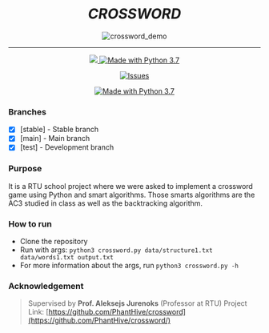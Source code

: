 <h1 align="center"><strong><i>CROSSWORD</i></strong></h1>

<div align="center">

<img src="https://imgur.com/ln1k2uh.png" alt="crossword_demo"/>



---


<a href="https://heroku.com/">
<img src="https://img.shields.io/badge/SCHOOL-RTU-darkgreen.svg?style=for-the-badge">
</a>

<a href="https://nodejs.org/en/">
<img src="https://img.shields.io/badge/Python-3.x-3F6E95.svg?style=for-the-badge&logo=python" alt="Made with Python 3.7">
</a>

[![Issues][issues-shield]][issues-url]

<a href="">
<img src="https://img.shields.io/badge/game-crossword-lightgray.svg?style=for-the-badge&logo=data:image/svg%2bxml;base64,PHN2ZyB4bWxucz0iaHR0cDovL3d3dy53My5vcmcvMjAwMC9zdmciIHZlcnNpb249IjEiIHdpZHRoPSI2MDAiIGhlaWdodD0iNjAwIj48cGF0aCBkPSJNMTI5IDExMWMtNTUgNC05MyA2Ni05MyA3OEwwIDM5OGMtMiA3MCAzNiA5MiA2OSA5MWgxYzc5IDAgODctNTcgMTMwLTEyOGgyMDFjNDMgNzEgNTAgMTI4IDEyOSAxMjhoMWMzMyAxIDcxLTIxIDY5LTkxbC0zNi0yMDljMC0xMi00MC03OC05OC03OGgtMTBjLTYzIDAtOTIgMzUtOTIgNDJIMjM2YzAtNy0yOS00Mi05Mi00MmgtMTV6IiBmaWxsPSIjZmZmIi8+PC9zdmc+" alt="Made with Python 3.7">
</a>

</div>


### Branches

- [x] [stable] - Stable branch
- [x] [main] - Main branch
- [x] [test] - Development branch

### Purpose

It is a RTU school project where we were asked to implement a crossword game using Python and smart algorithms.
Those smarts algorithms are the AC3 studied in class as well as the backtracking algorithm.

### How to run

- Clone the repository
- Run with args: `python3 crossword.py data/structure1.txt data/words1.txt output.txt`
- For more information about the args, run `python3 crossword.py -h`

### Acknowledgement

> Supervised by **Prof. Aleksejs Jurenoks** (Professor at RTU)
> Project Link: [https://github.com/PhantHive/crossword](https://github.com/PhantHive/crossword/)


<!-- MARKDOWN LINKS & IMAGES -->
[issues-shield]: https://img.shields.io/github/issues/PhantHive/crossword.svg?style=for-the-badge&logo=github
[issues-url]: https://github.com/PhantHive/crossword/issues/